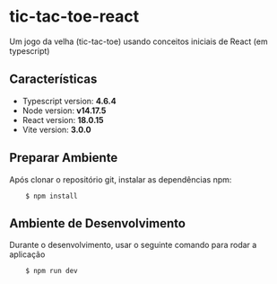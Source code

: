 # tic-tac-toe-react
Um jogo da velha (tic-tac-toe) usando conceitos iniciais de React (em typescript)

## Características
- Typescript version: **4.6.4**
- Node version: **v14.17.5**
- React version: **18.0.15**
- Vite version: **3.0.0**

## Preparar Ambiente

Após clonar o repositório git, instalar as dependências npm:

        $ npm install

## Ambiente de Desenvolvimento

Durante o desenvolvimento, usar o seguinte comando para rodar a aplicação

        $ npm run dev
